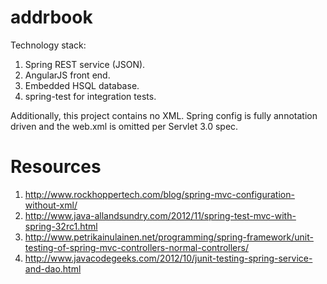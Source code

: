 addrbook
========

Technology stack:
1. Spring REST service (JSON).
1. AngularJS front end.
1. Embedded HSQL database.
1. spring-test for integration tests.

Additionally, this project contains no XML. Spring config is fully annotation driven and the web.xml is omitted per Servlet 3.0 spec.

Resources
========

1. http://www.rockhoppertech.com/blog/spring-mvc-configuration-without-xml/
1. http://www.java-allandsundry.com/2012/11/spring-test-mvc-with-spring-32rc1.html
1. http://www.petrikainulainen.net/programming/spring-framework/unit-testing-of-spring-mvc-controllers-normal-controllers/
1. http://www.javacodegeeks.com/2012/10/junit-testing-spring-service-and-dao.html
